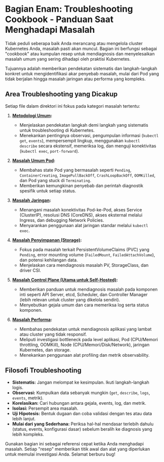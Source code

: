 # Bagian Enam: Troubleshooting Cookbook - Panduan Saat Menghadapi Masalah

Tidak peduli seberapa baik Anda merancang atau mengelola cluster Kubernetes Anda, masalah pasti akan muncul. Bagian ini berfungsi sebagai "cookbook" atau kumpulan resep untuk mendiagnosis dan menyelesaikan masalah umum yang sering dihadapi oleh praktisi Kubernetes.

Tujuannya adalah memberikan pendekatan sistematis dan langkah-langkah konkret untuk mengidentifikasi akar penyebab masalah, mulai dari Pod yang tidak berjalan hingga masalah jaringan atau performa yang kompleks.

## Area Troubleshooting yang Dicakup

Setiap file dalam direktori ini fokus pada kategori masalah tertentu:

1.  **[Metodologi Umum](./01-metodologi-umum.md):**
    *   Menjelaskan pendekatan langkah demi langkah yang sistematis untuk troubleshooting di Kubernetes.
    *   Menekankan pentingnya observasi, pengumpulan informasi (`kubectl get`, `events`), mempersempit lingkup, menggunakan `kubectl describe` secara ekstensif, memeriksa log, dan menguji konektivitas (`kubectl exec`, `port-forward`).

2.  **[Masalah Umum Pod](./02-masalah-pod.md):**
    *   Membahas state Pod yang bermasalah seperti `Pending`, `ContainerCreating`, `ImagePullBackOff`, `CrashLoopBackOff`, `OOMKilled`, dan Pod yang stuck di `Terminating`.
    *   Memberikan kemungkinan penyebab dan perintah diagnostik spesifik untuk setiap status.

3.  **[Masalah Jaringan](./03-masalah-jaringan.md):**
    *   Menangani masalah konektivitas Pod-ke-Pod, akses Service (ClusterIP), resolusi DNS (CoreDNS), akses eksternal melalui Ingress, dan debugging Network Policies.
    *   Menyarankan penggunaan alat jaringan standar melalui `kubectl exec`.

4.  **[Masalah Penyimpanan (Storage)](./04-masalah-storage.md):**
    *   Fokus pada masalah terkait PersistentVolumeClaims (PVC) yang `Pending`, error mounting volume (`FailedMount`, `FailedAttachVolume`), dan potensi kehilangan data.
    *   Menjelaskan cara mendiagnosis masalah PV, StorageClass, dan driver CSI.

5.  **[Masalah Control Plane (Utama untuk Self-Hosted)](./05-masalah-control-plane.md):**
    *   Memberikan panduan untuk mendiagnosis masalah pada komponen inti seperti API Server, etcd, Scheduler, dan Controller Manager (lebih relevan untuk cluster yang dikelola sendiri).
    *   Menyebutkan gejala umum dan cara memeriksa log serta status komponen.

6.  **[Masalah Performa](./06-masalah-performa.md):**
    *   Membahas pendekatan untuk mendiagnosis aplikasi yang lambat atau cluster yang tidak responsif.
    *   Meliputi investigasi bottleneck pada level aplikasi, Pod (CPU/Memori throttling, OOMKill), Node (CPU/Memori/Disk/Network), jaringan Kubernetes, dan storage.
    *   Menekankan penggunaan alat profiling dan metrik observability.

## Filosofi Troubleshooting

*   **Sistematis:** Jangan melompat ke kesimpulan. Ikuti langkah-langkah logis.
*   **Observasi:** Kumpulkan data sebanyak mungkin (`get`, `describe`, `logs`, `events`, metrik).
*   **Korelasikan:** Cari hubungan antara gejala, events, log, dan metrik.
*   **Isolasi:** Persempit area masalah.
*   **Uji Hipotesis:** Bentuk dugaan dan coba validasi dengan tes atau data lebih lanjut.
*   **Mulai dari yang Sederhana:** Periksa hal-hal mendasar terlebih dahulu (status, events, konfigurasi dasar) sebelum beralih ke diagnosis yang lebih kompleks.

Gunakan bagian ini sebagai referensi cepat ketika Anda menghadapi masalah. Setiap "resep" memberikan titik awal dan alat yang diperlukan untuk memulai investigasi Anda. Selamat berburu bug!
